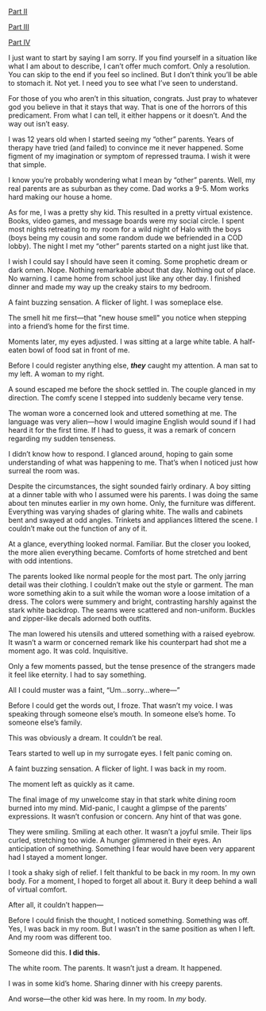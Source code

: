 [Part II](https://www.reddit.com/r/nosleep/comments/1iypnm5/find_yourself_in_a_body_that_is_not_your_own_do/?utm_source=share&utm_medium=web3x&utm_name=web3xcss&utm_term=1&utm_content=share_button)

[Part III](https://www.reddit.com/r/nosleep/comments/1j3ji4s/find_yourself_in_a_body_that_is_not_your_own_do/?utm_source=share&utm_medium=web3x&utm_name=web3xcss&utm_term=1&utm_content=share_button)

[Part IV](https://www.reddit.com/r/nosleep/s/QZj7eEZgjg)

 
I just want to start by saying I am sorry. If you find yourself in a situation like what I am about to describe, I can’t offer much comfort. Only a resolution. You can skip to the end if you feel so inclined. But I don’t think you’ll be able to stomach it. Not yet. I need you to see what I’ve seen to understand.

For those of you who aren’t in this situation, congrats. Just pray to whatever god you believe in that it stays that way. That is one of the horrors of this predicament. From what I can tell, it either happens or it doesn’t. And the way out isn’t easy.

I was 12 years old when I started seeing my “other” parents. Years of therapy have tried (and failed) to convince me it never happened. Some figment of my imagination or symptom of repressed trauma. I wish it were that simple.

I know you’re probably wondering what I mean by “other” parents. Well, my real parents are as suburban as they come. Dad works a 9-5. Mom works hard making our house a home.

As for me, I was a pretty shy kid. This resulted in a pretty virtual existence. Books, video games, and message boards were my social circle. I spent most nights retreating to my room for a wild night of Halo with the boys (boys being my cousin and some random dude we befriended in a COD lobby). The night I met my “other” parents started on a night just like that.

I wish I could say I should have seen it coming. Some prophetic dream or dark omen. Nope. Nothing remarkable about that day. Nothing out of place. No warning. I came home from school just like any other day. I finished dinner and made my way up the creaky stairs to my bedroom.

A faint buzzing sensation. A flicker of light. I was someplace else.

The smell hit me first—that "new house smell" you notice when stepping into a friend’s home for the first time.

Moments later, my eyes adjusted. I was sitting at a large white table. A half-eaten bowl of food sat in front of me.

Before I could register anything else, ***they*** caught my attention. A man sat to my left. A woman to my right.

A sound escaped me before the shock settled in. The couple glanced in my direction. The comfy scene I stepped into suddenly became very tense.

The woman wore a concerned look and uttered something at me. The language was very alien—how I would imagine English would sound if I had heard it for the first time. If I had to guess, it was a remark of concern regarding my sudden tenseness.

I didn’t know how to respond. I glanced around, hoping to gain some understanding of what was happening to me. That’s when I noticed just how surreal the room was.

Despite the circumstances, the sight sounded fairly ordinary. A boy sitting at a dinner table with who I assumed were his parents. I was doing the same about ten minutes earlier in my own home. Only, the furniture was different. Everything was varying shades of glaring white. The walls and cabinets bent and swayed at odd angles. Trinkets and appliances littered the scene. I couldn’t make out the function of any of it.

At a glance, everything looked normal. Familiar. But the closer you looked, the more alien everything became. Comforts of home stretched and bent with odd intentions.

The parents looked like normal people for the most part. The only jarring detail was their clothing. I couldn’t make out the style or garment. The man wore something akin to a suit while the woman wore a loose imitation of a dress. The colors were summery and bright, contrasting harshly against the stark white backdrop. The seams were scattered and non-uniform. Buckles and zipper-like decals adorned both outfits.

The man lowered his utensils and uttered something with a raised eyebrow. It wasn’t a warm or concerned remark like his counterpart had shot me a moment ago. It was cold. Inquisitive.

Only a few moments passed, but the tense presence of the strangers made it feel like eternity. I had to say something.

All I could muster was a faint, “Um…sorry…where—”

Before I could get the words out, I froze. That wasn’t my voice. I was speaking through someone else’s mouth. In someone else’s home. To someone else’s family.

This was obviously a dream. It couldn’t be real.

Tears started to well up in my surrogate eyes. I felt panic coming on.

A faint buzzing sensation. A flicker of light. I was back in my room.

The moment left as quickly as it came.

The final image of my unwelcome stay in that stark white dining room burned into my mind. Mid-panic, I caught a glimpse of the parents’ expressions. It wasn’t confusion or concern. Any hint of that was gone.

They were smiling. Smiling at each other. It wasn’t a joyful smile. Their lips curled, stretching too wide. A hunger glimmered in their eyes. An anticipation of something. Something I fear would have been very apparent had I stayed a moment longer.

I took a shaky sigh of relief. I felt thankful to be back in my room. In my own body. For a moment, I hoped to forget all about it. Bury it deep behind a wall of virtual comfort.

After all, it couldn’t happen—

Before I could finish the thought, I noticed something. Something was off. Yes, I was back in my room. But I wasn’t in the same position as when I left. And my room was different too.

Someone did this. **I did this.**

The white room. The parents. It wasn’t just a dream. It happened.

I was in some kid’s home. Sharing dinner with his creepy parents.

And worse—the other kid was here. In my room. In *my* body.